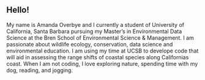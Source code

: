 ## Hello!

My name is Amanda Overbye and I currently a student of University of California, Santa Barbara pursuing my Master’s in Environmental Data Science at the Bren School of Environmental Science & Management. I am passionate about wildlife ecology, conservation, data science and environmental education. I am using my time at UCSB to develope code that will aid in assessing the range shifts of coastal species along Californias coast. When I am not coding, I love exploring nature, spending time with my dog, reading, and jogging. 
